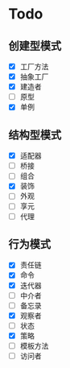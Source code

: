 # Todo
## 创建型模式
- [x] 工厂方法
- [x] 抽象工厂
- [x] 建造者
- [ ] 原型
- [x] 单例
## 结构型模式
- [x] 适配器
- [ ] 桥接
- [ ] 组合
- [x] 装饰
- [ ] 外观
- [ ] 享元
- [ ] 代理
## 行为模式
- [x] 责任链
- [x] 命令
- [x] 迭代器
- [ ] 中介者
- [ ] 备忘录
- [x] 观察者
- [ ] 状态
- [x] 策略
- [ ] 模板方法
- [ ] 访问者
